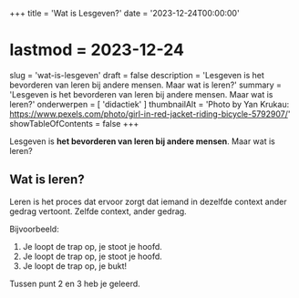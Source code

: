 +++
title = 'Wat is Lesgeven?'
date = '2023-12-24T00:00:00'
# lastmod = 2023-12-24
slug = 'wat-is-lesgeven'
draft = false
description = 'Lesgeven is het bevorderen van leren bij andere mensen. Maar wat is leren?'
summary = 'Lesgeven is het bevorderen van leren bij andere mensen. Maar wat is leren?'
onderwerpen = [
    'didactiek'
]
thumbnailAlt = 'Photo by Yan Krukau: https://www.pexels.com/photo/girl-in-red-jacket-riding-bicycle-5792907/'
showTableOfContents = false
+++

Lesgeven is **het bevorderen van leren bij andere mensen**. Maar wat is leren?

## Wat is leren?

Leren is het proces dat ervoor zorgt dat iemand in dezelfde context ander gedrag vertoont. Zelfde context, ander gedrag.

Bijvoorbeeld:

1. Je loopt de trap op, je stoot je hoofd.
2. Je loopt de trap op, je stoot je hoofd.
3. Je loopt de trap op, je bukt!

Tussen punt 2 en 3 heb je geleerd.
